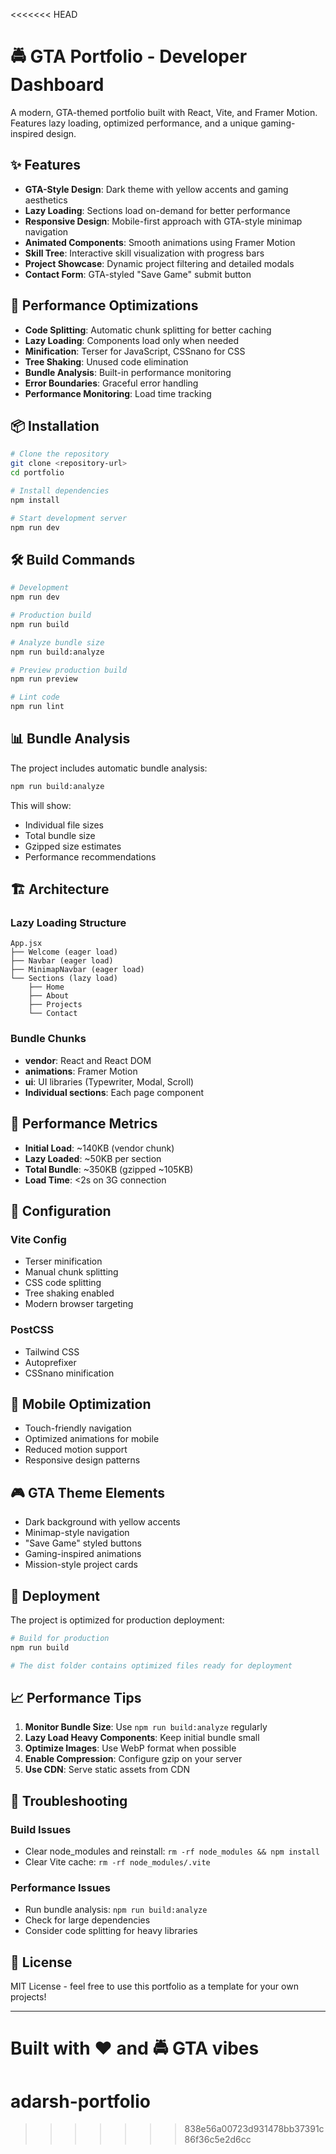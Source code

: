 <<<<<<< HEAD
# 🚔 GTA Portfolio - Developer Dashboard

A modern, GTA-themed portfolio built with React, Vite, and Framer Motion. Features lazy loading, optimized performance, and a unique gaming-inspired design.

## ✨ Features

- **GTA-Style Design**: Dark theme with yellow accents and gaming aesthetics
- **Lazy Loading**: Sections load on-demand for better performance
- **Responsive Design**: Mobile-first approach with GTA-style minimap navigation
- **Animated Components**: Smooth animations using Framer Motion
- **Skill Tree**: Interactive skill visualization with progress bars
- **Project Showcase**: Dynamic project filtering and detailed modals
- **Contact Form**: GTA-styled "Save Game" submit button

## 🚀 Performance Optimizations

- **Code Splitting**: Automatic chunk splitting for better caching
- **Lazy Loading**: Components load only when needed
- **Minification**: Terser for JavaScript, CSSnano for CSS
- **Tree Shaking**: Unused code elimination
- **Bundle Analysis**: Built-in performance monitoring
- **Error Boundaries**: Graceful error handling
- **Performance Monitoring**: Load time tracking

## 📦 Installation

```bash
# Clone the repository
git clone <repository-url>
cd portfolio

# Install dependencies
npm install

# Start development server
npm run dev
```

## 🛠️ Build Commands

```bash
# Development
npm run dev

# Production build
npm run build

# Analyze bundle size
npm run build:analyze

# Preview production build
npm run preview

# Lint code
npm run lint
```

## 📊 Bundle Analysis

The project includes automatic bundle analysis:

```bash
npm run build:analyze
```

This will show:
- Individual file sizes
- Total bundle size
- Gzipped size estimates
- Performance recommendations

## 🏗️ Architecture

### Lazy Loading Structure
```
App.jsx
├── Welcome (eager load)
├── Navbar (eager load)
├── MinimapNavbar (eager load)
└── Sections (lazy load)
    ├── Home
    ├── About
    ├── Projects
    └── Contact
```

### Bundle Chunks
- **vendor**: React and React DOM
- **animations**: Framer Motion
- **ui**: UI libraries (Typewriter, Modal, Scroll)
- **Individual sections**: Each page component

## 🎯 Performance Metrics

- **Initial Load**: ~140KB (vendor chunk)
- **Lazy Loaded**: ~50KB per section
- **Total Bundle**: ~350KB (gzipped ~105KB)
- **Load Time**: <2s on 3G connection

## 🔧 Configuration

### Vite Config
- Terser minification
- Manual chunk splitting
- CSS code splitting
- Tree shaking enabled
- Modern browser targeting

### PostCSS
- Tailwind CSS
- Autoprefixer
- CSSnano minification

## 📱 Mobile Optimization

- Touch-friendly navigation
- Optimized animations for mobile
- Reduced motion support
- Responsive design patterns

## 🎮 GTA Theme Elements

- Dark background with yellow accents
- Minimap-style navigation
- "Save Game" styled buttons
- Gaming-inspired animations
- Mission-style project cards

## 🚀 Deployment

The project is optimized for production deployment:

```bash
# Build for production
npm run build

# The dist folder contains optimized files ready for deployment
```

## 📈 Performance Tips

1. **Monitor Bundle Size**: Use `npm run build:analyze` regularly
2. **Lazy Load Heavy Components**: Keep initial bundle small
3. **Optimize Images**: Use WebP format when possible
4. **Enable Compression**: Configure gzip on your server
5. **Use CDN**: Serve static assets from CDN

## 🐛 Troubleshooting

### Build Issues
- Clear node_modules and reinstall: `rm -rf node_modules && npm install`
- Clear Vite cache: `rm -rf node_modules/.vite`

### Performance Issues
- Run bundle analysis: `npm run build:analyze`
- Check for large dependencies
- Consider code splitting for heavy libraries

## 📄 License

MIT License - feel free to use this portfolio as a template for your own projects!

---

**Built with ❤️ and 🚔 GTA vibes**
=======
# adarsh-portfolio
>>>>>>> 838e56a00723d931478bb37391c86f36c5e2d6cc
